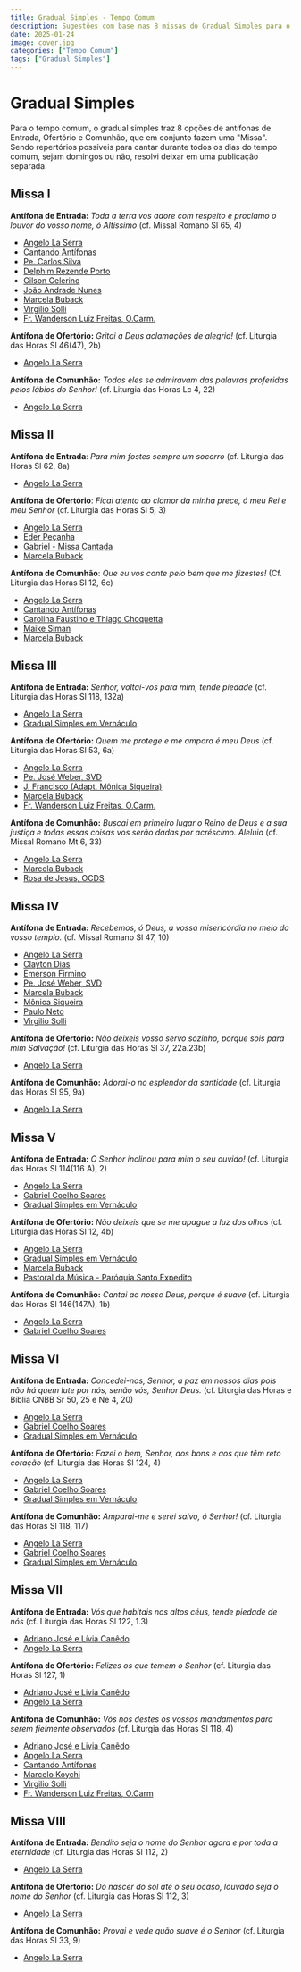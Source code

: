 ```yaml
---
title: Gradual Simples - Tempo Comum
description: Sugestões com base nas 8 missas do Gradual Simples para o Tempo Comum
date: 2025-01-24
image: cover.jpg
categories: ["Tempo Comum"]
tags: ["Gradual Simples"]
---
```

# Gradual Simples

Para o tempo comum, o gradual simples traz 8 opções de antífonas de Entrada, Ofertório e Comunhão, que em conjunto fazem uma "Missa". Sendo repertórios possíveis para cantar durante todos os dias do tempo comum, sejam domingos ou não, resolvi deixar em uma publicação separada.

## Missa I

**Antífona de Entrada:** _Toda a terra vos adore com respeito e proclamo o louvor do vosso nome, ó Altíssimo_ (cf. Missal Romano Sl 65, 4)

- [Angelo La Serra](https://youtu.be/Mr6WYcYTquE)
- [Cantando Antífonas](https://youtu.be/C8wcQ-1h80U)
- [Pe. Carlos Silva](https://youtu.be/SC3mmOtU_WU)
- [Delphim Rezende Porto](https://youtu.be/4Fk1SNadPKo)
- [Gilson Celerino](https://youtu.be/S4sjLQRl5ZI)
- [João Andrade Nunes](https://ocantonaliturgia.pt/obras/746/Toda-a-terra-Vos-adore-J-A-Nunes)
- [Marcela Buback](https://youtu.be/_vEwgtNtPg8)
- [Virgilio Solli](https://youtu.be/hCLY5dIOaC8)
- [Fr. Wanderson Luiz Freitas, O.Carm.](https://youtu.be/sgzYY9yk804)

**Antífona de Ofertório:** _Gritai a Deus aclamações de alegria!_ (cf. Liturgia das Horas Sl 46(47), 2b)

- [Angelo La Serra](https://youtu.be/p7l-pyandfQ)

**Antífona de Comunhão:** _Todos eles se admiravam das palavras proferidas pelos lábios do Senhor!_ (cf. Liturgia das Horas Lc 4, 22)

- [Angelo La Serra](https://youtu.be/7iuD_MvBCr4)

## Missa II

**Antífona de Entrada**: _Para mim fostes sempre um socorro_ (cf. Liturgia das Horas Sl 62, 8a)

- [Angelo La Serra](https://youtu.be/22H2sovnJUk)

**Antífona de Ofertório**: _Ficai atento ao clamor da minha prece, ó meu Rei e meu Senhor_ (cf. Liturgia das Horas Sl 5, 3)

- [Angelo La Serra](https://youtu.be/E50CR5zrvBo)
- [Eder Peçanha](https://youtu.be/doYQua_xGcY?si=dzT9d3r6PgkkhEG2)
- [Gabriel - Missa Cantada](https://youtu.be/NgkVwzbB3c0)
- [Marcela Buback](https://youtu.be/1V5aZ3ZMxDc)

**Antífona de Comunhão**: _Que eu vos cante pelo bem que me fizestes!_ (Cf. Liturgia das Horas Sl 12, 6c)

- [Angelo La Serra](https://youtu.be/FNe4fu_SXBk)
- [Cantando Antífonas](https://youtu.be/idHVSkU-i4E)
- [Carolina Faustino e Thiago Choquetta](https://youtu.be/MYG-mJrOHyA)
- [Maike Siman](https://youtu.be/E__HHFH-m_E)
- [Marcela Buback](https://youtu.be/4I32jrTW5yg)

## Missa III

**Antífona de Entrada:** _Senhor, voltai-vos para mim, tende piedade_ (cf. Liturgia das Horas Sl 118, 132a)

- [Angelo La Serra](https://youtu.be/krWYD4AMqHY)
- [Gradual Simples em Vernáculo](https://youtu.be/X46Is81lDSo)

**Antífona de Ofertório:** _Quem me protege e me ampara é meu Deus_ (cf. Liturgia das Horas Sl 53, 6a)

- [Angelo La Serra](https://youtu.be/yeuBKm59ggg)
- [Pe. José Weber, SVD](https://youtu.be/Bf1qgZrlKII)
- [J. Francisco (Adapt. Mônica Siqueira)](https://youtu.be/BuuKKoSUz-A)
- [Marcela Buback](https://youtu.be/hfQf7Vhq_C4)
- [Fr. Wanderson Luiz Freitas, O.Carm.](https://youtu.be/NP2rn-Sgxz8)

**Antífona de Comunhão:** _Buscai em primeiro lugar o Reino de Deus e a sua justiça e todas essas coisas vos serão dadas por acréscimo. Aleluia_ (cf. Missal Romano Mt 6, 33)

- [Angelo La Serra](https://youtu.be/WmaHjKqdzaE)
- [Marcela Buback](https://youtu.be/WDrQGSSFEK8)
- [Rosa de Jesus, OCDS](https://youtu.be/aDHPmDcGzwU)

## Missa IV

**Antífona de Entrada:**  _Recebemos, ó Deus, a vossa misericórdia no meio do vosso templo._ (cf. Missal Romano Sl 47, 10)

- [Angelo La Serra](https://www.instagram.com/p/CRvnIdfHURb/?utm_source=ig_web_copy_link&igshid=MzRlODBiNWFlZA==)
- [Clayton Dias](https://youtu.be/MP5_05tyemk)
- [Emerson Firmino](https://youtu.be/ykh8PH5QkIE)
- [Pe. José Weber, SVD](https://youtu.be/5h0-g7vPReo)
- [Marcela Buback](https://youtu.be/6XNNc02KLNY)
- [Mônica Siqueira](https://youtu.be/gH9JGWU-nRQ)
- [Paulo Neto](https://youtu.be/2-0b5cMn4vM)
- [Virgilio Solli](https://youtu.be/KRAXSf7d7f4)

**Antífona de Ofertório:** _Não deixeis vosso servo sozinho, porque sois para mim Salvação!_ (cf. Liturgia das Horas Sl 37, 22a.23b)

- [Angelo La Serra](https://www.instagram.com/p/CRvvtxJFBOE/?utm_source=ig_web_copy_link&igshid=MzRlODBiNWFlZA==)

**Antífona de Comunhão:** _Adorai-o no esplendor da santidade_ (cf. Liturgia das Horas Sl 95, 9a)

- [Angelo La Serra](https://www.instagram.com/p/CRzBJyzrbI1/?utm_source=ig_web_copy_link&igshid=MzRlODBiNWFlZA==)


## Missa V

**Antífona de Entrada:** _O Senhor inclinou para mim o seu ouvido!_ (cf. Liturgia das Horas Sl 114(116 A), 2)

- [Angelo La Serra](https://www.instagram.com/p/CSrcM2tp09h/?utm_source=ig_web_copy_link&igshid=MzRlODBiNWFlZA==)
- [Gabriel Coelho Soares](https://youtu.be/pQ2mXoHqPnE)
- [Gradual Simples em Vernáculo](https://youtu.be/ks0IeJ1Ko4c)

**Antífona de Ofertório:** _Não deixeis que se me apague a luz dos olhos_ (cf. Liturgia das Horas Sl 12, 4b)

- [Angelo La Serra](https://www.instagram.com/p/CSrrZ-6Fsiq/?utm_source=ig_web_copy_link&igshid=MzRlODBiNWFlZA==)
- [Gradual Simples em Vernáculo](https://youtu.be/ZEW5QoWvzCc)
- [Marcela Buback](https://youtu.be/2gr-VVaiuwI)
- [Pastoral da Música - Paróquia Santo Expedito](https://youtu.be/6xsg9Rn94mI)

**Antífona de Comunhão:** _Cantai ao nosso Deus, porque é suave_ (cf. Liturgia das Horas Sl 146(147A), 1b)

- [Angelo La Serra](https://www.instagram.com/p/CSr3XHeLjR8/?utm_source=ig_web_copy_link&igshid=MzRlODBiNWFlZA==)
- [Gabriel Coelho Soares](https://youtu.be/BhNKUMWgkbk)

## Missa VI

**Antífona de Entrada:** _Concedei-nos, Senhor, a paz em nossos dias pois não há quem lute por nós, senão vós, Senhor Deus._ (cf. Liturgia das Horas e Bíblia CNBB Sr 50, 25 e Ne 4, 20)

- [Angelo La Serra](https://www.instagram.com/p/CUOB94RFfOe/?utm_source=ig_web_copy_link&igshid=MzRlODBiNWFlZA==)
- [Gabriel Coelho Soares](https://youtu.be/QSemdbNSgN8?si=rjYIbN27lnsjz4xO)
- [Gradual Simples em Vernáculo](https://youtu.be/oHCv8VGeWoU?si=ME8DujHJ1PBJ6WNL)

**Antífona de Ofertório:** _Fazei o bem, Senhor, aos bons e aos que têm reto coração_ (cf. Liturgia das Horas Sl 124, 4)

- [Angelo La Serra](https://www.instagram.com/p/CUP14xWr6kK/?utm_source=ig_web_copy_link&igshid=MzRlODBiNWFlZA==)
- [Gabriel Coelho Soares](https://youtu.be/DJzpTNJa3nk?si=Beg0kJOVY4SZLBlK)
- [Gradual Simples em Vernáculo](https://youtu.be/bAcHYgvIUAo?si=D4RrB3irKe2RQLGI)

**Antífona de Comunhão:** _Amparai-me e serei salvo, ó Senhor!_ (cf. Liturgia das Horas Sl 118, 117)

- [Angelo La Serra](https://www.instagram.com/p/CUP1-SGttaw/?utm_source=ig_web_copy_link&igshid=MzRlODBiNWFlZA==)
- [Gabriel Coelho Soares](https://youtu.be/YrIbIYRxyic?si=riGmxEcPjvl3PfbJ)
- [Gradual Simples em Vernáculo](https://youtu.be/EA_OZ28wPEM?si=uhKjwTRKrwcEa5DZ)

## Missa VII

**Antífona de Entrada:** _Vós que habitais nos altos céus, tende piedade de nós_ (cf. Liturgia das Horas Sl 122, 1.3)

- [Adriano José e Lívia Canêdo](https://youtube.com/shorts/8UR2fG9KIic?si=A7Tv1RpmR-eZKwNw)
- [Angelo La Serra](https://youtu.be/djpa2dfM0YI?si=c3Mm-Uh5Azeom6xx)

**Antífona de Ofertório:** _Felizes os que temem o Senhor_ (cf. Liturgia das Horas Sl 127, 1)

- [Adriano José e Livia Canêdo](https://youtube.com/shorts/rDBpQWOcrO0?si=2gkKeAwpsyMvN9Lx)
- [Angelo La Serra](https://youtu.be/0ctQhqIT9WE?si=nW_jP4KMd60ybyLm)

**Antífona de Comunhão:** _Vós nos destes os vossos mandamentos para serem fielmente observados_ (cf. Liturgia das Horas Sl 118, 4)

- [Adriano José e Livia Canêdo](https://youtube.com/shorts/BeqCtsCOaPE?si=wl1X1G5mTWRtnOM0)
- [Angelo La Serra](https://youtu.be/W806QgGc_6A?si=OEG_rR8yPXx2oa8c)
- [Cantando Antífonas](https://youtu.be/-PQx-xTD2Zs?si=13VEjrPjx8kk3Jas)
- [Marcelo Koychi](https://youtu.be/aOFE221nphg?si=CP123zrUiAOhONpC)
- [Virgilio Solli](https://youtu.be/fKuxrovVqZ4?si=GL6YPkIKzRGxd5FM)
- [Fr. Wanderson Luiz Freitas, O.Carm](https://youtu.be/0D6aJ1RlTUs?si=Zcf6qKFoAGX_YriL)

## Missa VIII

**Antífona de Entrada:** _Bendito seja o nome do Senhor agora e por toda a eternidade_ (cf. Liturgia das Horas Sl 112, 2)

- [Angelo La Serra](https://youtu.be/BAgWhId3jNw?si=AfBdKXMOXJaiQ8G9)

**Antífona de Ofertório:** _Do nascer do sol até o seu ocaso, louvado seja o nome do Senhor_ (cf. Liturgia das Horas Sl 112, 3)

- [Angelo La Serra](https://youtu.be/TfHPXP4zPso?si=h2iOV-2FmXB-EfR9)

**Antífona de Comunhão:** _Provai e vede quão suave é o Senhor_ (cf. Liturgia das Horas Sl 33, 9)

- [Angelo La Serra](https://youtu.be/ncVOu9HhBAM?si=j7QaCszOaUtQxXJ7)
